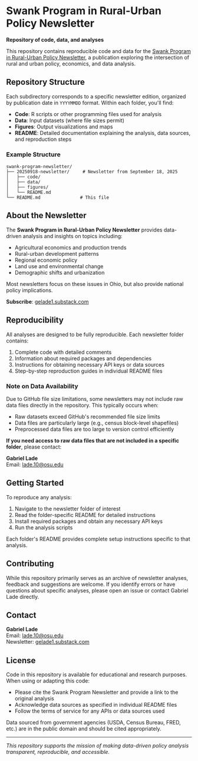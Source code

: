 # Swank Program in Rural-Urban Policy Newsletter

**Repository of code, data, and analyses**

This repository contains reproducible code and data for the [Swank Program in Rural-Urban Policy Newsletter](https://gelade1.substack.com), a publication exploring the intersection of rural and urban policy, economics, and data analysis.

## Repository Structure

Each subdirectory corresponds to a specific newsletter edition, organized by publication date in `YYYYMMDD` format. Within each folder, you'll find:

- **Code**: R scripts or other programming files used for analysis
- **Data**: Input datasets (where file sizes permit)
- **Figures**: Output visualizations and maps
- **README**: Detailed documentation explaining the analysis, data sources, and reproduction steps

### Example Structure

```
swank-program-newsletter/
├── 20250918-newsletter/     # Newsletter from September 18, 2025
│   ├── code/
│   ├── data/
│   ├── figures/
│   └── README.md
└── README.md               # This file
```

## About the Newsletter

The **Swank Program in Rural-Urban Policy Newsletter** provides data-driven analysis and insights on topics including:

- Agricultural economics and production trends
- Rural-urban development patterns
- Regional economic policy
- Land use and environmental change
- Demographic shifts and urbanization

Most newsletters focus on these issues in Ohio, but also provide national policy implications. 

**Subscribe**: [gelade1.substack.com](https://gelade1.substack.com)

## Reproducibility

All analyses are designed to be fully reproducible. Each newsletter folder contains:

1. Complete code with detailed comments
2. Information about required packages and dependencies
3. Instructions for obtaining necessary API keys or data sources
4. Step-by-step reproduction guides in individual README files

### Note on Data Availability

Due to GitHub file size limitations, some newsletters may not include raw data files directly in the repository. This typically occurs when:

- Raw datasets exceed GitHub's recommended file size limits
- Data files are particularly large (e.g., census block-level shapefiles)
- Preprocessed data files are too large to version control efficiently

**If you need access to raw data files that are not included in a specific folder**, please contact:

**Gabriel Lade**  
Email: [lade.10@osu.edu](mailto:lade.10@osu.edu)

## Getting Started

To reproduce any analysis:

1. Navigate to the newsletter folder of interest
2. Read the folder-specific README for detailed instructions
3. Install required packages and obtain any necessary API keys
4. Run the analysis scripts

Each folder's README provides complete setup instructions specific to that analysis.

## Contributing

While this repository primarily serves as an archive of newsletter analyses, feedback and suggestions are welcome. If you identify errors or have questions about specific analyses, please open an issue or contact Gabriel Lade directly.

## Contact

**Gabriel Lade**  
Email: lade.10@osu.edu  
Newsletter: [gelade1.substack.com](https://gelade1.substack.com)

## License

Code in this repository is available for educational and research purposes. When using or adapting this code:

- Please cite the Swank Program Newsletter and provide a link to the original analysis
- Acknowledge data sources as specified in individual README files
- Follow the terms of service for any APIs or data sources used

Data sourced from government agencies (USDA, Census Bureau, FRED, etc.) are in the public domain and should be cited appropriately.

---

*This repository supports the mission of making data-driven policy analysis transparent, reproducible, and accessible.*
